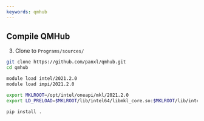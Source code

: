 ```yaml
---
keywords: qmhub
---
```


## Compile QMHub 

3. Clone [](https://github.com/panxl/qmhub.git) to `Programs/sources/`

```bash
git clone https://github.com/panxl/qmhub.git
cd qmhub

module load intel/2021.2.0
module load impi/2021.2.0

export MKLROOT=/opt/intel/oneapi/mkl/2021.2.0
export LD_PRELOAD=$MKLROOT/lib/intel64/libmkl_core.so:$MKLROOT/lib/intel64/libmkl_sequential.so

pip install .
```
